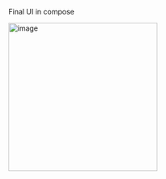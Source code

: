 

Final UI in compose

<img width="294" alt="image" src="https://github.com/user-attachments/assets/fac617a7-1c24-4e44-a6e2-a351356cbbbd">
